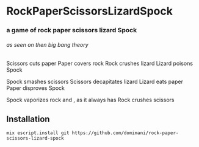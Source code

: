 # RockPaperScissorsLizardSpock

### a game of rock paper scissors lizard Spock
###### as seen on then big bang theory
Scissors cuts paper
Paper covers rock
Rock crushes lizard
Lizard poisons Spock

Spock smashes scissors
Scissors decapitates lizard
Lizard eats paper
Paper disproves Spock

Spock vaporizes rock
and , as it always has
Rock crushes scissors

## Installation

```
mix escript.install git https://github.com/domimani/rock-paper-scissors-lizard-spock
```
